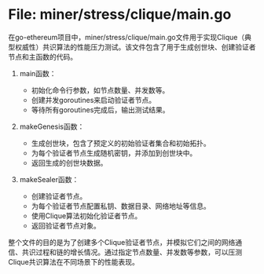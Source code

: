 # File: miner/stress/clique/main.go

在go-ethereum项目中，miner/stress/clique/main.go文件用于实现Clique（典型权威性）共识算法的性能压力测试。该文件包含了用于生成创世块、创建验证者节点和主函数的代码。

1. main函数：
   - 初始化命令行参数，如节点数量、并发数等。
   - 创建并发goroutines来启动验证者节点。
   - 等待所有goroutines完成后，输出测试结果。

2. makeGenesis函数：
   - 生成创世块，包含了预定义的初始验证者集合和初始拓扑。
   - 为每个验证者节点生成随机密钥，并添加到创世块中。
   - 返回生成的创世块数据。

3. makeSealer函数：
   - 创建验证者节点。
   - 为每个验证者节点配置私钥、数据目录、网络地址等信息。
   - 使用Clique算法初始化验证者节点。
   - 返回验证者节点对象。

整个文件的目的是为了创建多个Clique验证者节点，并模拟它们之间的网络通信、共识过程和链的增长情况。通过指定节点数量、并发数等参数，可以压测Clique共识算法在不同场景下的性能表现。

